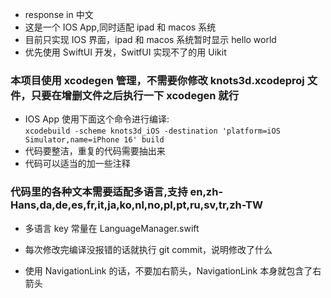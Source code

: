 - response in 中文
- 这是一个 IOS App,同时适配 ipad 和 macos 系统
- 目前只实现 IOS 界面，ipad 和 macos 系统暂时显示 hello world
- 优先使用 SwiftUI 开发，SwitfUI 实现不了的用 Uikit

### 本项目使用 xcodegen 管理，不需要你修改 knots3d.xcodeproj 文件，只要在增删文件之后执行一下 xcodegen 就行

- IOS App 使用下面这个命令进行编译: <br>
  `xcodebuild -scheme knots3d_iOS -destination 'platform=iOS Simulator,name=iPhone 16' build`
- 代码要整洁，重复的代码需要抽出来
- 代码可以适当的加一些注释

### 代码里的各种文本需要适配**多语言**,支持 en,zh-Hans,da,de,es,fr,it,ja,ko,nl,no,pl,pt,ru,sv,tr,zh-TW

- 多语言 key 常量在 LanguageManager.swift

- 每次修改完编译没报错的话就执行 git commit，说明修改了什么
- 使用 NavigationLink 的话，不要加右箭头，NavigationLink 本身就包含了右箭头
